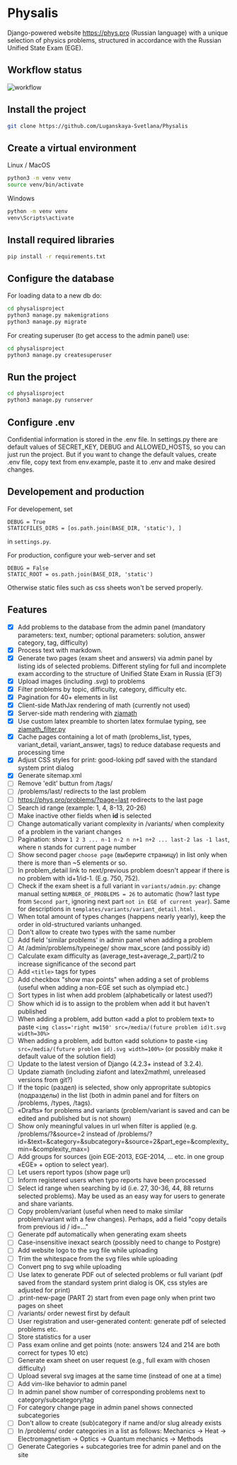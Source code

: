 # Physalis
Django-powered website https://phys.pro (Russian language) with a unique
selection of physics problems, structured in accordance with the Russian
Unified State Exam (EGE).

## Workflow status
![workflow](https://github.com/Luganskaya-Svetlana/Physalis/actions/workflows/python-package.yml/badge.svg)

## Install the project
```bash 
git clone https://github.com/Luganskaya-Svetlana/Physalis
```

## Create a virtual environment
Linux / MacOS

```bash
python3 -m venv venv
source venv/bin/activate
```

Windows

```bash
python -m venv venv
venv\Scripts\activate
```

## Install required libraries
```bash
pip install -r requirements.txt
```

## Configure the database
For loading data to a new db do:
```bash
cd physalisproject
python3 manage.py makemigrations
python3 manage.py migrate
```

For creating superuser (to get access to the admin panel) use:
```bash
cd physalisproject
python3 manage.py createsuperuser
```

## Run the project 
```bash
cd physalisproject
python3 manage.py runserver
```

## Configure .env
Confidential information is stored in the .env file.
In settings.py there are default values of SECRET_KEY, DEBUG and ALLOWED_HOSTS,
so you can just run the project. But if you want to change the default values,
create .env file, copy text from env.example, paste it to .env and make desired
changes.

## Developement and production
For developement, set
```
DEBUG = True
STATICFILES_DIRS = [os.path.join(BASE_DIR, 'static'), ]
```
in `settings.py`.

For production, configure your web-server and set
```
DEBUG = False
STATIC_ROOT = os.path.join(BASE_DIR, 'static')
```
Otherwise static files such as css sheets won't be served properly.


## Features
- [x] Add problems to the database from the admin panel (mandatory parameters:
  text, number; optional parameters: solution, answer category, tag,
  difficulty)
- [x] Process text with markdown.
- [x] Generate two pages (exam sheet and answers) via admin panel by listing
  ids of selected problems. Different styling for full and incomplete exam
  according to the structure of Unified State Exam in Russia (ЕГЭ)
- [x] Upload images (including .svg) to problems
- [x] Filter problems by topic, difficulty, category, difficulty etc.
- [x] Pagination for 40+ elements in list
- [x] Client-side MathJax rendering of math (currently not used)
- [x] Server-side math rendering with
  [ziamath](https://github.com/cdelker/ziamath)
- [x] Use custom latex preamble to shorten latex formulae typing, see
  [ziamath_filter.py](https://github.com/Luganskaya-Svetlana/Physalis/blob/master/physalisproject/problems/templatetags/ziamath_filter.py)
- [x] Cache pages containing a lot of math (problems_list, types,
  variant_detail, variant_answer, tags) to reduce database requests and
  processing time
- [x] Adjust CSS styles for print: good-loking pdf saved with the standard
  system print dialog
- [x] Generate sitemap.xml
- [ ] Remove 'edit' buttun from /tags/
- [ ] /problems/last/ redirects to the last problem
- [ ] https://phys.pro/problems/?page=last redirects to the last page
- [ ] Search id range (example: 1, 4, 8-13, 20-26) 
- [ ] Make inactive other fields when **id** is selected
- [ ] Change automatically variant complexity in /variants/ when complexity
  of a problem in the variant changes
- [ ] Pagination: show `1 2 3 ... n-1 n-2 n n+1 n+2 ... last-2 las -1 last`,
  where n stands for current page number
- [ ] Show second pager `choose page` (выберите страницу) in list only when there is
  more than ~5 elements or so.
- [ ] In problem_detail link to next/previous problem doesn't appear if there 
  is no problem with id+1/id-1. (E.g. 750, 752).
- [ ] Check if the exam sheet is a full variant in `variants/admin.py`:
  change manual setting `NUMBER_OF_PROBLEMS = 26` to automatic (how?
  last type from `Second part`, ignoring next part
  `not in EGE of current year`).
  Same for descriptions in `templates/variants/variant_detail.html.`
- [ ] When total amount of types changes (happens nearly yearly), keep the
  order in old-structured variants unhanged.
- [ ] Don't allow to create two types with the same number
- [ ] Add field 'similar problems' in admin panel when adding a problem
- [ ] At /admin/problems/typeinege/ show max_score (and possibly id)
- [ ] Calculate exam difficulty as (average_test+average_2_part)/2 to increase
  significance of the second part
- [ ] Add `<title>` tags for types
- [ ] Add checkbox "show max points" when adding a set of problems (useful when
  adding a non-EGE set such as olympiad etc.)
- [ ] Sort types in list when add problem (alphabetically or latest used?)
- [ ] Show which id is to assign to the problem when add it but haven't published
- [ ] When adding a problem, add button «add a plot to problem text» to paste
  `<img class='right mw150' src=/media/(future problem id)t.svg width=30%>`
- [ ] When adding a problem, add button «add solution» to paste
  `<img src=/media/(future problem id).svg width=100%>`
  (or possibly make it default value of the solution field)
- [ ] Update to the latest version of Django (4.2.3+ instead of 3.2.4).
- [ ] Update ziamath (including ziafont and latex2mathml, unreleased versions from git?)
- [ ] If the topic (раздел) is selected, show only appropritate subtopics
  (подразделы) in the list (both in admin panel and for filters on /problems,
  /types, /tags).
- [ ] «Drafts» for problems and variants (problem/variant is saved and can be
  edited and published but is not shown)
- [ ] Show only meaningful values in url when filter is applied (e.g.
  /problems/?&source=2 instead of
  /problems/?id=&text=&category=&subcategory=&source=2&part_ege=&complexity_min=&complexity_max=)
- [ ] Add groups for sources (join EGE-2013, EGE-2014, ... etc. in one group
  «EGE» + option to select year).
- [ ] Let users report typos (show page url)
- [ ] Inform registered users when typo reports have been processed
- [ ] Select id range when searching by id (i.e. 27, 30-36, 44, 88 returns selected
  problems). May be used as an easy way for users to generate and share variants.
- [ ] Copy problem/variant (useful when need to make similar problem/variant
  with a few changes). Perhaps, add a field "copy details from previous id / id=..."
- [ ] Generate pdf automatically when generating exam sheets
- [ ] Case-insensitive inexact search (possibly need to change to Postgre)
- [ ] Add website logo to the svg file while uploading
- [ ] Trim the whitespace from the svg files while uploading
- [ ] Convert png to svg while uploading
- [ ] Use latex to generate PDF out of selected problems or full variant (pdf
  saved from the standard system print dialog is OK, css styles are adjusted
  for print)
- [ ] .print-new-page (PART 2) start from even page only when print
  two pages on sheet
- [ ] /variants/ order newest first by default
- [ ] User registration and user-generated content: generate pdf of selected
  problems etc.
- [ ] Store statistics for a user
- [ ] Pass exam online and get points (note: answers 124 and 214 are both correct for
  types 10 etc)
- [ ] Generate exam sheet on user request (e.g., full exam with chosen difficulty)
- [ ] Upload several svg images at the same time (instead of one at a time)
- [ ] Add vim-like behavior to admin panel
- [ ] In admin panel show number of corresponding problems next to
  category/subcategory/tag
- [ ] For category change page in admin panel shows connected subcategories
- [ ] Don't allow to create (sub)category if name and/or slug already
  exists
- [ ] In /problems/ order categories in a list as follows:
  Mechanics → Heat → Electromagnetism → Optics → Quantum mechanics → Methods
- [ ] Generate Categories + subcategories tree for admin panel and on the site
